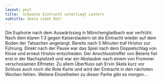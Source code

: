 ```yaml
---
layout: post
title:  Schwache Eintracht unterliegt Lautern
subtitle: Skela sieht Rot!
---
```


Die Euphorie nach dem Auswärtssieg in Mönchengladbach war verfrüht: Nach dem klaren 1:3 gegen Kaiserslautern ist die Eintracht wieder auf dem Boden der Tatsachen angelangt. Bereits nach 5 Minuten traf Hristov zur Führung. Direkt nach der Pause war das Spiel nach dem Doppelschlag von Klose und erneut Hristov entschieden. Der Anschlusstreffer von Beierle fiel erst in der Nachspielzeit und war ein Abstauber nach einem von Frommer verschossenen Elfmeter. Zu allem Überfluss sah Ervin Skela kurz vor Schluss auch noch die Rote Karte und wird der Eintracht in den nächsten Wochen fehlen. Weitere Einzelheiten zu dieser Partie gibt es morgen...


